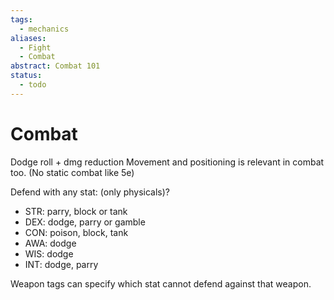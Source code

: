 ```yaml
---
tags:
  - mechanics
aliases:
  - Fight
  - Combat
abstract: Combat 101
status:
  - todo
---
```

# Combat
Dodge roll + dmg reduction
Movement and positioning is relevant in combat too. (No static combat like 5e)

Defend with any stat: (only physicals)?
- STR: parry, block or tank
- DEX: dodge, parry or gamble
- CON: poison, block, tank
- AWA: dodge
- WIS: dodge
- INT: dodge, parry


Weapon tags can specify which stat cannot defend against that weapon.
